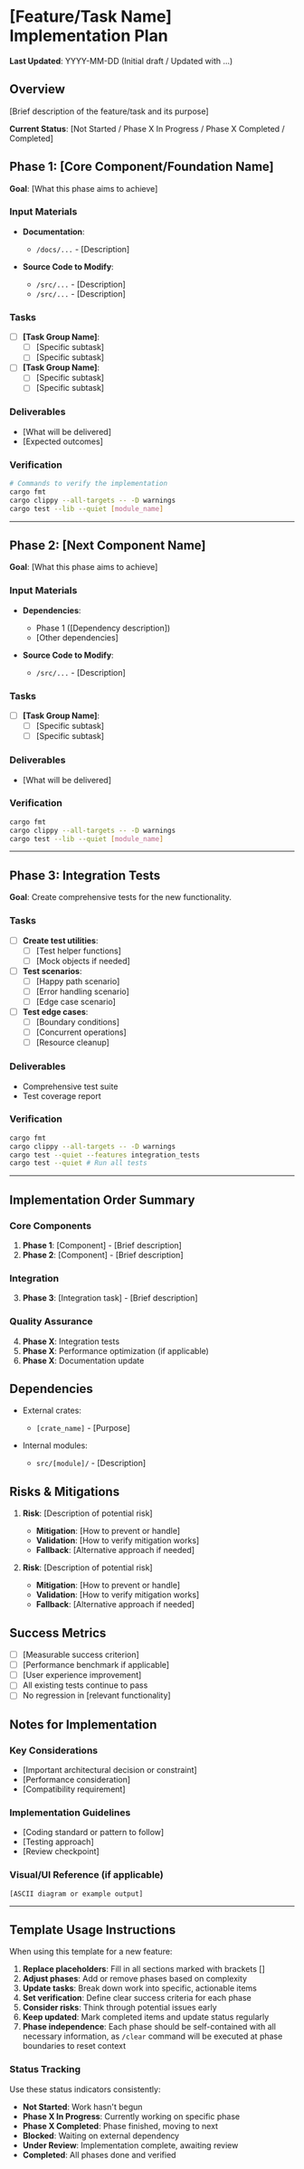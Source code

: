# [Feature/Task Name] Implementation Plan

**Last Updated**: YYYY-MM-DD (Initial draft / Updated with ...)

## Overview

[Brief description of the feature/task and its purpose]

**Current Status**: [Not Started / Phase X In Progress / Phase X Completed / Completed]

## Phase 1: [Core Component/Foundation Name]

**Goal**: [What this phase aims to achieve]

### Input Materials
- **Documentation**:
  - `/docs/...` - [Description]
  
- **Source Code to Modify**:
  - `/src/...` - [Description]
  - `/src/...` - [Description]

### Tasks
- [ ] **[Task Group Name]**:
  - [ ] [Specific subtask]
  - [ ] [Specific subtask]
- [ ] **[Task Group Name]**:
  - [ ] [Specific subtask]
  - [ ] [Specific subtask]

### Deliverables
- [What will be delivered]
- [Expected outcomes]

### Verification
```bash
# Commands to verify the implementation
cargo fmt
cargo clippy --all-targets -- -D warnings
cargo test --lib --quiet [module_name]
```

---

## Phase 2: [Next Component Name]

**Goal**: [What this phase aims to achieve]

### Input Materials
- **Dependencies**:
  - Phase 1 ([Dependency description])
  - [Other dependencies]

- **Source Code to Modify**:
  - `/src/...` - [Description]

### Tasks
- [ ] **[Task Group Name]**:
  - [ ] [Specific subtask]
  - [ ] [Specific subtask]

### Deliverables
- [What will be delivered]

### Verification
```bash
cargo fmt
cargo clippy --all-targets -- -D warnings
cargo test --lib --quiet [module_name]
```

---

## Phase 3: Integration Tests

**Goal**: Create comprehensive tests for the new functionality.

### Tasks
- [ ] **Create test utilities**:
  - [ ] [Test helper functions]
  - [ ] [Mock objects if needed]
- [ ] **Test scenarios**:
  - [ ] [Happy path scenario]
  - [ ] [Error handling scenario]
  - [ ] [Edge case scenario]
- [ ] **Test edge cases**:
  - [ ] [Boundary conditions]
  - [ ] [Concurrent operations]
  - [ ] [Resource cleanup]

### Deliverables
- Comprehensive test suite
- Test coverage report

### Verification
```bash
cargo fmt
cargo clippy --all-targets -- -D warnings
cargo test --quiet --features integration_tests
cargo test --quiet # Run all tests
```

---

## Implementation Order Summary

### Core Components
1. **Phase 1**: [Component] - [Brief description]
2. **Phase 2**: [Component] - [Brief description]

### Integration
3. **Phase 3**: [Integration task] - [Brief description]

### Quality Assurance
4. **Phase X**: Integration tests
5. **Phase X**: Performance optimization (if applicable)
6. **Phase X**: Documentation update

## Dependencies

- External crates:
  - `[crate_name]` - [Purpose]
  
- Internal modules:
  - `src/[module]/` - [Description]

## Risks & Mitigations

1. **Risk**: [Description of potential risk]
   - **Mitigation**: [How to prevent or handle]
   - **Validation**: [How to verify mitigation works]
   - **Fallback**: [Alternative approach if needed]

2. **Risk**: [Description of potential risk]
   - **Mitigation**: [How to prevent or handle]
   - **Validation**: [How to verify mitigation works]
   - **Fallback**: [Alternative approach if needed]

## Success Metrics

- [ ] [Measurable success criterion]
- [ ] [Performance benchmark if applicable]
- [ ] [User experience improvement]
- [ ] All existing tests continue to pass
- [ ] No regression in [relevant functionality]

## Notes for Implementation

### Key Considerations
- [Important architectural decision or constraint]
- [Performance consideration]
- [Compatibility requirement]

### Implementation Guidelines
- [Coding standard or pattern to follow]
- [Testing approach]
- [Review checkpoint]

### Visual/UI Reference (if applicable)
```
[ASCII diagram or example output]
```

---

## Template Usage Instructions

When using this template for a new feature:

1. **Replace placeholders**: Fill in all sections marked with brackets []
2. **Adjust phases**: Add or remove phases based on complexity
3. **Update tasks**: Break down work into specific, actionable items
4. **Set verification**: Define clear success criteria for each phase
5. **Consider risks**: Think through potential issues early
6. **Keep updated**: Mark completed items and update status regularly
7. **Phase independence**: Each phase should be self-contained with all necessary information, as `/clear` command will be executed at phase boundaries to reset context

### Status Tracking

Use these status indicators consistently:
- **Not Started**: Work hasn't begun
- **Phase X In Progress**: Currently working on specific phase
- **Phase X Completed**: Phase finished, moving to next
- **Blocked**: Waiting on external dependency
- **Under Review**: Implementation complete, awaiting review
- **Completed**: All phases done and verified